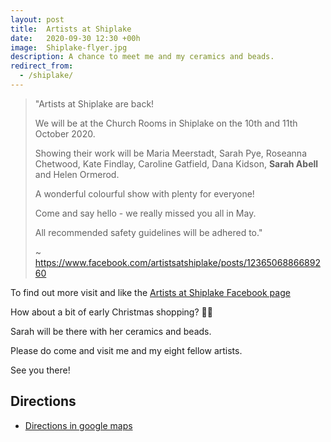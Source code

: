 ```yaml
---
layout: post
title:  Artists at Shiplake
date:   2020-09-30 12:30 +00h
image:  Shiplake-flyer.jpg
description: A chance to meet me and my ceramics and beads.  
redirect_from:
  - /shiplake/
---
```



> "Artists at Shiplake are back!
>
> We will be at the Church Rooms in Shiplake on the 10th and 11th October 2020.
>
> Showing their work will be Maria Meerstadt, Sarah Pye, Roseanna Chetwood, Kate Findlay, Caroline Gatfield, Dana Kidson, **Sarah Abell** and Helen Ormerod.
>
> A wonderful colourful show with plenty for everyone!
>
> Come and say hello - we really missed you all in May.
>
> All recommended safety guidelines will be adhered to."
>
> ~ <https://www.facebook.com/artistsatshiplake/posts/1236506886689260>

To find out more visit and like the [Artists at Shiplake Facebook page](https://www.facebook.com/artistsatshiplake)

How about a bit of early Christmas shopping? 🎄🎅

Sarah will be there with her ceramics and beads. 

Please do come and visit me and my eight fellow artists. 

See you there!

## Directions

* [Directions in google maps](https://goo.gl/maps/JBmPfXMcrqMnUiBm6)
